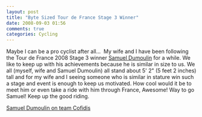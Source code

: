 ```yaml
---
layout: post
title: "Byte Sized Tour de France Stage 3 Winner"
date: 2008-09-03 01:56
comments: true
categories: Cycling
---
```


Maybe I can be a pro cyclist after all...  My wife and I have been following the Tour de France 2008 Stage 3 winner [Samuel Dumoulin](http://en.wikipedia.org/wiki/Samuel_Dumoulin) for a while. We like to keep up with his achievements because he is similar in size to us. We all (myself, wife and Samuel Dumoulin) all stand about 5' 2" (5 feet 2 inches) tall and for my wife and I seeing someone who is similar in stature win such a stage and event is enough to keep us motivated. How cool would it be to meet him or even take a ride with him through France, Awesome! Way to go Samuel! Keep up the good riding.

[Samuel Dumoulin on team Cofidis](http://www.equipe-cofidis.com/gb/equipe.asp?lid=10)
